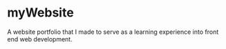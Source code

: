 # myWebsite
A website portfolio that I made to serve as a learning experience into front end web development.
